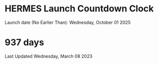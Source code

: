 # HERMES Launch Countdown Clock

Launch date (No Earlier Than): Wednesday, October 01 2025
# 937 days

Last Updated Wednesday, March 08 2023